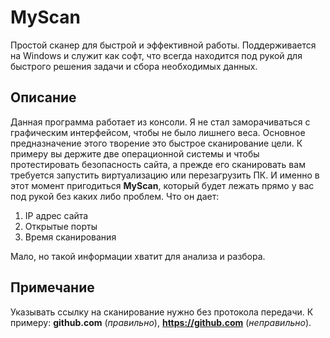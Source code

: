 # MyScan
Простой сканер для быстрой и эффективной работы. Поддерживается на Windows и служит как софт, что всегда находится под рукой для быстрого решения задачи и сбора необходимых данных.
## Описание
Данная программа работает из консоли. Я не стал заморачиваться с графическим интерфейсом, чтобы не было лишнего веса. Основное предназначение этого творение это быстрое сканирование цели. К примеру вы держите две операционной системы и чтобы протестировать безопасность сайта, а прежде его сканировать вам требуется запустить виртуализацию или перезагрузить ПК. И именно в этот момент пригодиться **MyScan**, который будет лежать прямо у вас под рукой без каких либо проблем. Что он дает:

1. IP адрес сайта
2. Открытые порты
3. Время сканирования

Мало, но такой информации хватит для анализа и разбора.

## Примечание
Указывать ссылку на сканирование нужно без протокола передачи. К примеру: **github.com** (_правильно_), **https://github.com** (_неправильно_).

